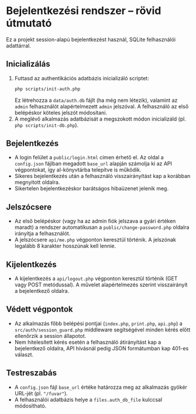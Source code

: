 # Bejelentkezési rendszer – rövid útmutató

Ez a projekt session-alapú bejelentkezést használ, SQLite felhasználói adattárral.

## Inicializálás

1. Futtasd az authentikációs adatbázis inicializáló scriptet:
   ```bash
   php scripts/init-auth.php
   ```
   Ez létrehozza a `data/auth.db` fájlt (ha még nem létezik), valamint az `admin` felhasználót alapértelmezett `admin` jelszóval. A felhasználó az első belépéskor köteles jelszót módosítani.
2. A meglévő alkalmazás adatbázisát a megszokott módon inicializáld (pl. `php scripts/init-db.php`).

## Bejelentkezés

- A login felület a `public/login.html` címen érhető el. Az oldal a `config.json` fájlban megadott `base_url` alapján számolja ki az API végpontokat, így al-könyvtárba telepítve is működik.
- Sikeres bejelentkezés után a felhasználó visszairányítást kap a korábban megnyitott oldalra.
- Sikertelen bejelentkezéskor barátságos hibaüzenet jelenik meg.

## Jelszócsere

- Az első belépéskor (vagy ha az admin fiók jelszava a gyári értéken maradt) a rendszer automatikusan a `public/change-password.php` oldalra irányítja a felhasználót.
- A jelszócsere `api/me.php` végponton keresztül történik. A jelszónak legalább 8 karakter hosszúnak kell lennie.

## Kijelentkezés

- A kijelentkezés a `api/logout.php` végponton keresztül történik (GET vagy POST metódussal). A művelet alapértelmezés szerint visszairányít a bejelentkező oldalra.

## Védett végpontok

- Az alkalmazás főbb belépési pontjai (`index.php`, `print.php`, `api.php`) a `src/auth/session_guard.php` middleware segítségével minden kérés előtt ellenőrzik a session állapotot.
- Nem hitelesített kérés esetén a felhasználó átirányítást kap a bejelentkező oldalra, API hívásnál pedig JSON formátumban kap 401-es választ.

## Testreszabás

- A `config.json` fájl `base_url` értéke határozza meg az alkalmazás gyökér URL-jét (pl. `"/fuvar"`).
- A felhasználói adatbázis helye a `files.auth_db_file` kulccsal módosítható.
